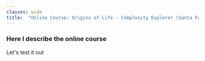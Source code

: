 ```yaml
---
classes: wide
title:  "Online Course: Origins of Life - Complexity Explorer (Santa Fe Institute)"
---
```


### Here I describe the online course
Let's test it out
